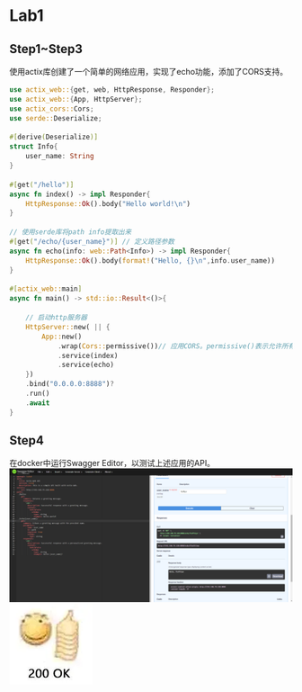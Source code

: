 # Lab1
## Step1~Step3
使用actix库创建了一个简单的网络应用，实现了echo功能，添加了CORS支持。
```rust
use actix_web::{get, web, HttpResponse, Responder};
use actix_web::{App, HttpServer};
use actix_cors::Cors;
use serde::Deserialize;

#[derive(Deserialize)]
struct Info{
    user_name: String
}

#[get("/hello")]
async fn index() -> impl Responder{
    HttpResponse::Ok().body("Hello world!\n")
}

// 使用serde库将path info提取出来
#[get("/echo/{user_name}")] // 定义路径参数
async fn echo(info: web::Path<Info>) -> impl Responder{
    HttpResponse::Ok().body(format!("Hello, {}\n",info.user_name))
}

#[actix_web::main]
async fn main() -> std::io::Result<()>{

    // 启动http服务器
    HttpServer::new( || {
        App::new()
            .wrap(Cors::permissive())// 应用CORS。permissive()表示允许所有的跨域请求，仅用于本地测试
            .service(index)
            .service(echo)
    })
    .bind("0.0.0.0:8888")?
    .run()
    .await
}
```
## Step4
在docker中运行Swagger Editor，以测试上述应用的API。
![swagger_editor](img/swagger_editor.png)
![200ok](img/200ok.png)